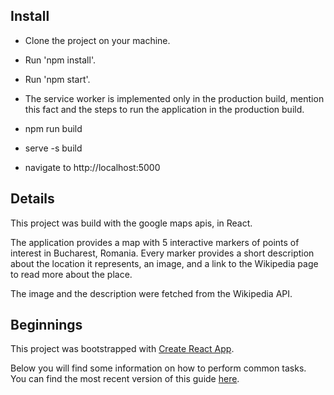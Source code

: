 ## Install

- Clone the project on your machine.
- Run 'npm install'.
- Run 'npm start'.

- The service worker is implemented only in the production build, mention this fact and the steps to run the application in the production build.
- npm run build
- serve -s build
- navigate to http://localhost:5000

## Details

This project was build with the google maps apis, in React.

The application provides a map with 5 interactive markers of points of interest in Bucharest, Romania.
Every marker provides a short description about the location it represents, an image, and a link to the Wikipedia page to read more about the place.

The image and the description were fetched from the Wikipedia API.

## Beginnings

This project was bootstrapped with [Create React App](https://github.com/facebookincubator/create-react-app).

Below you will find some information on how to perform common tasks.<br>
You can find the most recent version of this guide [here](https://github.com/facebookincubator/create-react-app/blob/master/packages/react-scripts/template/README.md).
